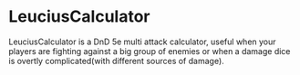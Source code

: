 # LeuciusCalculator

LeuciusCalculator is a DnD 5e multi attack calculator, useful when your players are fighting against a big group of enemies or when a damage dice is overtly complicated(with different sources of damage).
